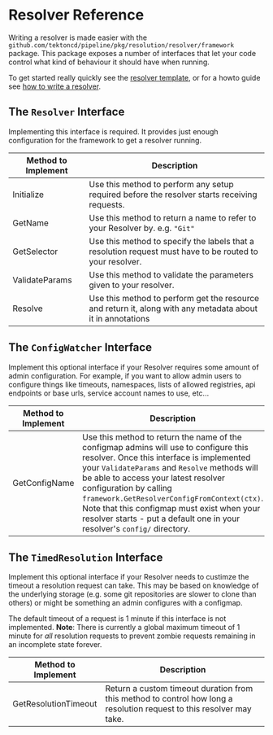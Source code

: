 # Resolver Reference

Writing a resolver is made easier with the
`github.com/tektoncd/pipeline/pkg/resolution/resolver/framework` package.
This package exposes a number of interfaces that let your code control
what kind of behaviour it should have when running.

To get started really quickly see the [resolver
template](./resolver-template/), or for a howto guide see [how to write
a resolver](./how-to-write-a-resolver.md).

## The `Resolver` Interface

Implementing this interface is required. It provides just enough
configuration for the framework to get a resolver running.

| Method  to Implement | Description |
|----------------------|-------------|
| Initialize | Use this method to perform any setup required before the resolver starts receiving requests. |
| GetName | Use this method to return a name to refer to your Resolver by. e.g. `"Git"` |
| GetSelector | Use this method to specify the labels that a resolution request must have to be routed to your resolver. |
| ValidateParams | Use this method to validate the parameters given to your resolver. |
| Resolve | Use this method to perform get the resource and return it, along with any metadata about it in annotations |

## The `ConfigWatcher` Interface

Implement this optional interface if your Resolver requires some amount
of admin configuration. For example, if you want to allow admin users to
configure things like timeouts, namespaces, lists of allowed registries,
api endpoints or base urls, service account names to use, etc...

| Method to Implement | Description |
|---------------------|-------------|
| GetConfigName       | Use this method to return the name of the configmap admins will use to configure this resolver. Once this interface is implemented your `ValidateParams` and `Resolve` methods will be able to access your latest resolver configuration by calling `framework.GetResolverConfigFromContext(ctx)`. Note that this configmap must exist when your resolver starts - put a default one in your resolver's `config/` directory. |

## The `TimedResolution` Interface

Implement this optional interface if your Resolver needs to custimze the
timeout a resolution request can take. This may be based on knowledge of
the underlying storage (e.g. some git repositories are slower to clone
than others) or might be something an admin configures with a configmap.

The default timeout of a request is 1 minute if this interface is not
implemented. **Note**: There is currently a global maximum timeout of 1
minute for _all_ resolution requests to prevent zombie requests
remaining in an incomplete state forever.

| Method to Implement | Description |
|---------------------|-------------|
| GetResolutionTimeout | Return a custom timeout duration from this method to control how long a resolution request to this resolver may take. |
